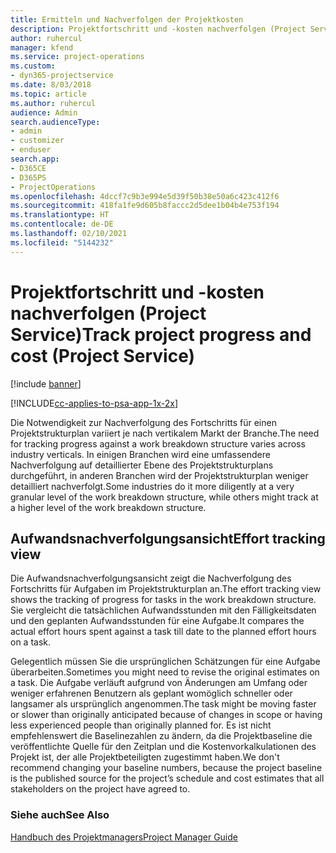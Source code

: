 ```yaml
---
title: Ermitteln und Nachverfolgen der Projektkosten
description: Projektfortschritt und -kosten nachverfolgen (Project Service)
author: ruhercul
manager: kfend
ms.service: project-operations
ms.custom:
- dyn365-projectservice
ms.date: 8/03/2018
ms.topic: article
ms.author: ruhercul
audience: Admin
search.audienceType:
- admin
- customizer
- enduser
search.app:
- D365CE
- D365PS
- ProjectOperations
ms.openlocfilehash: 4dccf7c9b3e994e5d39f50b38e50a6c423c412f6
ms.sourcegitcommit: 418fa1fe9d605b8faccc2d5dee1b04b4e753f194
ms.translationtype: HT
ms.contentlocale: de-DE
ms.lasthandoff: 02/10/2021
ms.locfileid: "5144232"
---
```

# <a name="track-project-progress-and-cost-project-service"></a><span data-ttu-id="26f88-103">Projektfortschritt und -kosten nachverfolgen (Project Service)</span><span class="sxs-lookup"><span data-stu-id="26f88-103">Track project progress and cost (Project Service)</span></span>

[!include [banner](../includes/psa-now-project-operations.md)]

[!INCLUDE[cc-applies-to-psa-app-1x-2x](../includes/cc-applies-to-psa-app-1x-2x.md)]

<span data-ttu-id="26f88-104">Die Notwendigkeit zur Nachverfolgung des Fortschritts für einen Projektstrukturplan variiert je nach vertikalem Markt der Branche.</span><span class="sxs-lookup"><span data-stu-id="26f88-104">The need for tracking progress against a work breakdown structure varies across industry verticals.</span></span> <span data-ttu-id="26f88-105">In einigen Branchen wird eine umfassendere Nachverfolgung auf detaillierter Ebene des Projektstrukturplans durchgeführt, in anderen Branchen wird der Projektstrukturplan weniger detailliert nachverfolgt.</span><span class="sxs-lookup"><span data-stu-id="26f88-105">Some industries do it more diligently at a very granular level of the work breakdown structure, while others might track at a higher level of the work breakdown structure.</span></span>  
  
## <a name="effort-tracking-view"></a><span data-ttu-id="26f88-106">Aufwandsnachverfolgungsansicht</span><span class="sxs-lookup"><span data-stu-id="26f88-106">Effort tracking view</span></span>  
<span data-ttu-id="26f88-107">Die Aufwandsnachverfolgungsansicht zeigt die Nachverfolgung des Fortschritts für Aufgaben im Projektstrukturplan an.</span><span class="sxs-lookup"><span data-stu-id="26f88-107">The effort tracking view shows the tracking of progress for tasks in the work breakdown structure.</span></span> <span data-ttu-id="26f88-108">Sie vergleicht die tatsächlichen Aufwandsstunden mit den Fälligkeitsdaten und den geplanten Aufwandsstunden für eine Aufgabe.</span><span class="sxs-lookup"><span data-stu-id="26f88-108">It compares the actual effort hours spent against a task till date to the planned effort hours on a task.</span></span>  
  
<span data-ttu-id="26f88-109">Gelegentlich müssen Sie die ursprünglichen Schätzungen für eine Aufgabe überarbeiten.</span><span class="sxs-lookup"><span data-stu-id="26f88-109">Sometimes you might need to revise the original estimates on a task.</span></span> <span data-ttu-id="26f88-110">Die Aufgabe verläuft aufgrund von Änderungen am Umfang oder weniger erfahrenen Benutzern als geplant womöglich schneller oder langsamer als ursprünglich angenommen.</span><span class="sxs-lookup"><span data-stu-id="26f88-110">The task might be moving faster or slower than originally anticipated because of changes in scope or having less experienced people than originally planned for.</span></span> <span data-ttu-id="26f88-111">Es ist nicht empfehlenswert die Baselinezahlen zu ändern, da die Projektbaseline die veröffentlichte Quelle für den Zeitplan und die Kostenvorkalkulationen des Projekt ist, der alle Projektbeteiligten zugestimmt haben.</span><span class="sxs-lookup"><span data-stu-id="26f88-111">We don't recommend changing your baseline numbers, because the project baseline is the published source for the project’s schedule and cost estimates that all stakeholders on the project have agreed to.</span></span>  
  
### <a name="see-also"></a><span data-ttu-id="26f88-112">Siehe auch</span><span class="sxs-lookup"><span data-stu-id="26f88-112">See Also</span></span>  
 [<span data-ttu-id="26f88-113">Handbuch des Projektmanagers</span><span class="sxs-lookup"><span data-stu-id="26f88-113">Project Manager Guide</span></span>](../psa/project-manager-guide.md)
